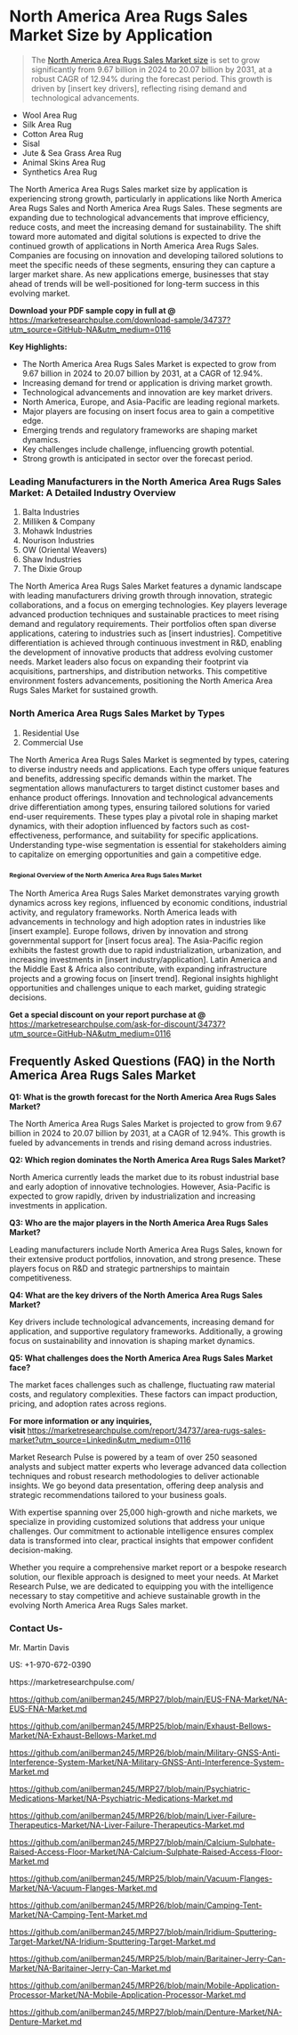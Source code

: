<h1>North America Area Rugs Sales Market&nbsp;Size by Application</h1><blockquote><p>The <a href="https://marketresearchpulse.com/download-sample/34737?utm_source=GitHub-NA&amp;utm_medium=0116">North America Area Rugs Sales Market size</a> is set to grow significantly from 9.67 billion in 2024 to 20.07 billion by 2031, at a robust CAGR of 12.94% during the forecast period. This growth is driven by [insert key drivers], reflecting rising demand and technological advancements.</p></blockquote><ul><li>Wool Area Rug <li> Silk Area Rug <li> Cotton Area Rug <li> Sisal <li> Jute & Sea Grass Area Rug <li> Animal Skins Area Rug <li> Synthetics Area Rug</li></ul><p>The North America Area Rugs Sales market size by application is experiencing strong growth, particularly in applications like North America Area Rugs Sales and North America Area Rugs Sales. These segments are expanding due to technological advancements that improve efficiency, reduce costs, and meet the increasing demand for sustainability. The shift toward more automated and digital solutions is expected to drive the continued growth of applications in North America Area Rugs Sales. Companies are focusing on innovation and developing tailored solutions to meet the specific needs of these segments, ensuring they can capture a larger market share. As new applications emerge, businesses that stay ahead of trends will be well-positioned for long-term success in this evolving market.</p><p><strong>Download your PDF sample copy in full at @ </strong><a href="https://marketresearchpulse.com/download-sample/34737?utm_source=GitHub-NA&amp;utm_medium=0116">https://marketresearchpulse.com/download-sample/34737?utm_source=GitHub-NA&amp;utm_medium=0116</a></p><p><strong>Key Highlights: </strong></p><ul><li>The North America Area Rugs Sales Market is expected to grow from 9.67 billion in 2024 to 20.07 billion by 2031, at a CAGR of 12.94%.</li><li>Increasing demand for trend or application is driving market growth.</li><li>Technological advancements and innovation are key market drivers.</li><li>North America, Europe, and Asia-Pacific are leading regional markets.</li><li>Major players are focusing on insert focus area to gain a competitive edge.</li><li>Emerging trends and regulatory frameworks are shaping market dynamics.</li><li>Key challenges include challenge, influencing growth potential.</li><li>Strong growth is anticipated in sector over the forecast period.</li></ul><h3>Leading Manufacturers in the North America Area Rugs Sales Market: A Detailed Industry Overview</h3><ol><li>Balta Industries</li><li>Milliken & Company</li><li>Mohawk Industries</li><li>Nourison Industries</li><li>OW (Oriental Weavers)</li><li>Shaw Industries</li><li>The Dixie Group</li></ol><div class="flex max-w-full flex-col flex-grow"><div class="min-h-8 text-message flex w-full flex-col items-end gap-2 whitespace-normal break-words [.text-message+&amp;]:mt-5" dir="auto" data-message-author-role="assistant" data-message-id="fd8432e4-4910-450d-b182-61b7bfb0a01f" data-message-model-slug="gpt-4o"><div class="flex w-full flex-col gap-1 empty:hidden first:pt-[3px]"><div class="markdown prose w-full break-words dark:prose-invert light"><p>The North America Area Rugs Sales Market features a dynamic landscape with leading manufacturers driving growth through innovation, strategic collaborations, and a focus on emerging technologies. Key players leverage advanced production techniques and sustainable practices to meet rising demand and regulatory requirements. Their portfolios often span diverse applications, catering to industries such as [insert industries]. Competitive differentiation is achieved through continuous investment in R&amp;D, enabling the development of innovative products that address evolving customer needs. Market leaders also focus on expanding their footprint via acquisitions, partnerships, and distribution networks. This competitive environment fosters advancements, positioning the North America Area Rugs Sales Market for sustained growth.</p></div></div></div></div><h3>North America Area Rugs Sales Market by Types</h3><ol><li>Residential Use <li> Commercial Use</li></ol><div class="flex max-w-full flex-col flex-grow"><div class="min-h-8 text-message flex w-full flex-col items-end gap-2 whitespace-normal break-words [.text-message+&amp;]:mt-5" dir="auto" data-message-author-role="assistant" data-message-id="084470be-0bb7-4664-bddf-5156b4f41249" data-message-model-slug="gpt-4o-mini"><div class="flex w-full flex-col gap-1 empty:hidden first:pt-[3px]"><div class="markdown prose w-full break-words dark:prose-invert light"><p>The North America Area Rugs Sales Market is segmented by types, catering to diverse industry needs and applications. Each type offers unique features and benefits, addressing specific demands within the market. The segmentation allows manufacturers to target distinct customer bases and enhance product offerings. Innovation and technological advancements drive differentiation among types, ensuring tailored solutions for varied end-user requirements. These types play a pivotal role in shaping market dynamics, with their adoption influenced by factors such as cost-effectiveness, performance, and suitability for specific applications. Understanding type-wise segmentation is essential for stakeholders aiming to capitalize on emerging opportunities and gain a competitive edge.</p></div></div></div></div><h3><span style="font-size: 11px;">Regional Overview of the North America Area Rugs Sales Market</span></h3><div class="flex max-w-full flex-col flex-grow"><div class="min-h-8 text-message flex w-full flex-col items-end gap-2 whitespace-normal break-words [.text-message+&amp;]:mt-5" dir="auto" data-message-author-role="assistant" data-message-id="e9038762-ce64-4e30-91c9-9bd413514231" data-message-model-slug="gpt-4o-mini"><div class="flex w-full flex-col gap-1 empty:hidden first:pt-[3px]"><div class="markdown prose w-full break-words dark:prose-invert light"><p>The North America Area Rugs Sales Market demonstrates varying growth dynamics across key regions, influenced by economic conditions, industrial activity, and regulatory frameworks. North America leads with advancements in technology and high adoption rates in industries like [insert example]. Europe follows, driven by innovation and strong governmental support for [insert focus area]. The Asia-Pacific region exhibits the fastest growth due to rapid industrialization, urbanization, and increasing investments in [insert industry/application]. Latin America and the Middle East &amp; Africa also contribute, with expanding infrastructure projects and a growing focus on [insert trend]. Regional insights highlight opportunities and challenges unique to each market, guiding strategic decisions.</p></div></div></div></div><p><strong>Get a special discount on your report purchase at @ </strong><a href="https://marketresearchpulse.com/ask-for-discount/34737?utm_source=GitHub-NA&amp;utm_medium=0116">https://marketresearchpulse.com/ask-for-discount/34737?utm_source=GitHub-NA&amp;utm_medium=0116</a></p><h2>Frequently Asked Questions (FAQ) in the North America Area Rugs Sales Market</h2><p><strong>Q1: What is the growth forecast for the North America Area Rugs Sales Market?</strong></p><p>The North America Area Rugs Sales Market is projected to grow from 9.67 billion in 2024 to 20.07 billion by 2031, at a CAGR of 12.94%. This growth is fueled by advancements in trends and rising demand across industries.</p><p><strong>Q2: Which region dominates the North America Area Rugs Sales Market?</strong></p><p>North America currently leads the market due to its robust industrial base and early adoption of innovative technologies. However, Asia-Pacific is expected to grow rapidly, driven by industrialization and increasing investments in application.</p><p><strong>Q3: Who are the major players in the North America Area Rugs Sales Market?</strong></p><p>Leading manufacturers include North America Area Rugs Sales, known for their extensive product portfolios, innovation, and strong presence. These players focus on R&amp;D and strategic partnerships to maintain competitiveness.</p><p><strong>Q4: What are the key drivers of the North America Area Rugs Sales Market?</strong></p><p>Key drivers include technological advancements, increasing demand for application, and supportive regulatory frameworks. Additionally, a growing focus on sustainability and innovation is shaping market dynamics.</p><p><strong>Q5: What challenges does the North America Area Rugs Sales Market face?</strong></p><p>The market faces challenges such as challenge, fluctuating raw material costs, and regulatory complexities. These factors can impact production, pricing, and adoption rates across regions.</p><p><strong>For more information or any inquiries, visit&nbsp;</strong><a href="https://marketresearchpulse.com/report/34737/area-rugs-sales-market?utm_source=Linkedin&utm_medium=0116">https://marketresearchpulse.com/report/34737/area-rugs-sales-market?utm_source=Linkedin&utm_medium=0116</a></p><p>Market Research Pulse is powered by a team of over 250 seasoned analysts and subject matter experts who leverage advanced data collection techniques and robust research methodologies to deliver actionable insights. We go beyond data presentation, offering deep analysis and strategic recommendations tailored to your business goals.</p><p>With expertise spanning over 25,000 high-growth and niche markets, we specialize in providing customized solutions that address your unique challenges. Our commitment to actionable intelligence ensures complex data is transformed into clear, practical insights that empower confident decision-making.</p><p>Whether you require a comprehensive market report or a bespoke research solution, our flexible approach is designed to meet your needs. At Market Research Pulse, we are dedicated to equipping you with the intelligence necessary to stay competitive and achieve sustainable growth in the evolving North America Area Rugs Sales market.</p><h3><strong>Contact Us-</strong></h3><p>Mr. Martin Davis</p><p>US: +1-970-672-0390</p><p>https://marketresearchpulse.com/</p><p><a href="https://github.com/anilberman245/MRP27/blob/main/EUS-FNA-Market/NA-EUS-FNA-Market.md">https://github.com/anilberman245/MRP27/blob/main/EUS-FNA-Market/NA-EUS-FNA-Market.md</a></p><p><a href="https://github.com/anilberman245/MRP25/blob/main/Exhaust-Bellows-Market/NA-Exhaust-Bellows-Market.md">https://github.com/anilberman245/MRP25/blob/main/Exhaust-Bellows-Market/NA-Exhaust-Bellows-Market.md</a></p><p><a href="https://github.com/anilberman245/MRP26/blob/main/Military-GNSS-Anti-Interference-System-Market/NA-Military-GNSS-Anti-Interference-System-Market.md">https://github.com/anilberman245/MRP26/blob/main/Military-GNSS-Anti-Interference-System-Market/NA-Military-GNSS-Anti-Interference-System-Market.md</a></p><p><a href="https://github.com/anilberman245/MRP27/blob/main/Psychiatric-Medications-Market/NA-Psychiatric-Medications-Market.md">https://github.com/anilberman245/MRP27/blob/main/Psychiatric-Medications-Market/NA-Psychiatric-Medications-Market.md</a></p><p><a href="https://github.com/anilberman245/MRP26/blob/main/Liver-Failure-Therapeutics-Market/NA-Liver-Failure-Therapeutics-Market.md">https://github.com/anilberman245/MRP26/blob/main/Liver-Failure-Therapeutics-Market/NA-Liver-Failure-Therapeutics-Market.md</a></p><p><a href="https://github.com/anilberman245/MRP27/blob/main/Calcium-Sulphate-Raised-Access-Floor-Market/NA-Calcium-Sulphate-Raised-Access-Floor-Market.md">https://github.com/anilberman245/MRP27/blob/main/Calcium-Sulphate-Raised-Access-Floor-Market/NA-Calcium-Sulphate-Raised-Access-Floor-Market.md</a></p><p><a href="https://github.com/anilberman245/MRP25/blob/main/Vacuum-Flanges-Market/NA-Vacuum-Flanges-Market.md">https://github.com/anilberman245/MRP25/blob/main/Vacuum-Flanges-Market/NA-Vacuum-Flanges-Market.md</a></p><p><a href="https://github.com/anilberman245/MRP26/blob/main/Camping-Tent-Market/NA-Camping-Tent-Market.md">https://github.com/anilberman245/MRP26/blob/main/Camping-Tent-Market/NA-Camping-Tent-Market.md</a></p><p><a href="https://github.com/anilberman245/MRP27/blob/main/Iridium-Sputtering-Target-Market/NA-Iridium-Sputtering-Target-Market.md">https://github.com/anilberman245/MRP27/blob/main/Iridium-Sputtering-Target-Market/NA-Iridium-Sputtering-Target-Market.md</a></p><p><a href="https://github.com/anilberman245/MRP25/blob/main/Baritainer-Jerry-Can-Market/NA-Baritainer-Jerry-Can-Market.md">https://github.com/anilberman245/MRP25/blob/main/Baritainer-Jerry-Can-Market/NA-Baritainer-Jerry-Can-Market.md</a></p><p><a href="https://github.com/anilberman245/MRP26/blob/main/Mobile-Application-Processor-Market/NA-Mobile-Application-Processor-Market.md">https://github.com/anilberman245/MRP26/blob/main/Mobile-Application-Processor-Market/NA-Mobile-Application-Processor-Market.md</a></p><p><a href="https://github.com/anilberman245/MRP27/blob/main/Denture-Market/NA-Denture-Market.md">https://github.com/anilberman245/MRP27/blob/main/Denture-Market/NA-Denture-Market.md</a></p>
